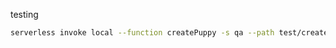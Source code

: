 testing
```bash
serverless invoke local --function createPuppy -s qa --path test/createPuppy.json
```
